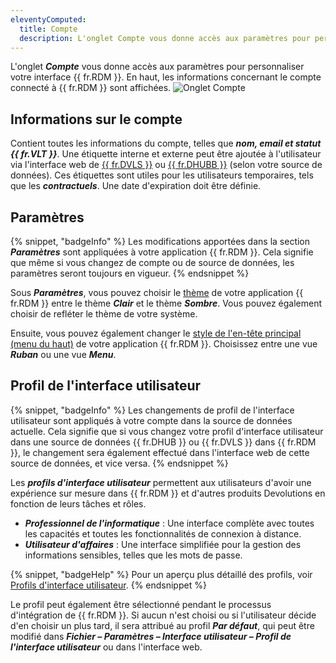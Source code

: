 ```yaml
---
eleventyComputed:
  title: Compte
  description: L'onglet Compte vous donne accès aux paramètres pour personnaliser votre interface {{ fr.RDM }}.
---
```

L'onglet ***Compte*** vous donne accès aux paramètres pour personnaliser votre interface {{ fr.RDM }}. En haut, les informations concernant le compte connecté à {{ fr.RDM }} sont affichées.
![Onglet Compte](https://cdnweb.devolutions.net/docs/RDMW6013_2023_2.png)

## Informations sur le compte

Contient toutes les informations du compte, telles que ***nom, email et statut {{ fr.VLT }}***. Une étiquette interne et externe peut être ajoutée à l'utilisateur via l'interface web de [{{ fr.DVLS }}](/server/web-interface/administration/security-management/users/) ou [{{ fr.DHUBB }}](/hub/web-interface/administration/management/users/) (selon votre source de données). Ces étiquettes sont utiles pour les utilisateurs temporaires, tels que les ***contractuels***. Une date d'expiration doit être définie.

## Paramètres

{% snippet, "badgeInfo" %}
Les modifications apportées dans la section ***Paramètres*** sont appliquées à votre application {{ fr.RDM }}. Cela signifie que même si vous changez de compte ou de source de données, les paramètres seront toujours en vigueur.
{% endsnippet %}

Sous ***Paramètres***, vous pouvez choisir le [thème](/rdm/windows/user-interface/customization/theme/) de votre application {{ fr.RDM }} entre le thème ***Clair*** et le thème ***Sombre***. Vous pouvez également choisir de refléter le thème de votre système.

Ensuite, vous pouvez également changer le [style de l'en-tête principal (menu du haut)](/rdm/windows/user-interface/customization/style/) de votre application {{ fr.RDM }}. Choisissez entre une vue ***Ruban*** ou une vue ***Menu***.

## Profil de l'interface utilisateur

{% snippet, "badgeInfo" %}
Les changements de profil de l'interface utilisateur sont appliqués à votre compte dans la source de données actuelle. Cela signifie que si vous changez votre profil d'interface utilisateur dans une source de données {{ fr.DHUB }} ou {{ fr.DVLS }} dans {{ fr.RDM }}, le changement sera également effectué dans l'interface web de cette source de données, et vice versa.
{% endsnippet %}

Les ***profils d'interface utilisateur*** permettent aux utilisateurs d'avoir une expérience sur mesure dans {{ fr.RDM }} et d'autres produits Devolutions en fonction de leurs tâches et rôles.

* ***Professionnel de l'informatique*** : Une interface complète avec toutes les capacités et toutes les fonctionnalités de connexion à distance.
* ***Utilisateur d'affaires*** : Une interface simplifiée pour la gestion des informations sensibles, telles que les mots de passe.

{% snippet, "badgeHelp" %}
Pour un aperçu plus détaillé des profils, voir [Profils d'interface utilisateur](/rdm/windows/user-interface/customization/usage-profiles/).
{% endsnippet %}

Le profil peut également être sélectionné pendant le processus d'intégration de {{ fr.RDM }}. Si aucun n'est choisi ou si l'utilisateur décide d'en choisir un plus tard, il sera attribué au profil ***Par défaut***, qui peut être modifié dans ***Fichier – Paramètres – Interface utilisateur – Profil de l'interface utilisateur*** ou dans l'interface web.